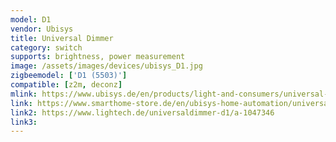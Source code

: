 ```yaml
---
model: D1
vendor: Ubisys
title: Universal Dimmer 
category: switch
supports: brightness, power measurement
image: /assets/images/devices/ubisys_D1.jpg
zigbeemodel: ['D1 (5503)']
compatible: [z2m, deconz]
mlink: https://www.ubisys.de/en/products/light-and-consumers/universal-dimmer-d1/
link: https://www.smarthome-store.de/en/ubisys-home-automation/universaldimmer-d1.html
link2: https://www.lightech.de/universaldimmer-d1/a-1047346
link3: 
---
```

